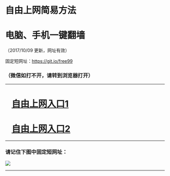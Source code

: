 ﻿# 自由上网简易方法

# 电脑、手机一键翻墙

（2017/10/09 更新，网址有效）

固定短网址：https://git.io/free99

### （微信如打不开，请转到浏览器打开）


***





# &nbsp;&nbsp; <a href="http://ft1605213859.fwq-tz-1001.info/fwqtz01.html?t=100900121837 " target="_blank">自由上网入口1</a>
# &nbsp;&nbsp; <a href="http://ft2571813582.fwq-tz-1002.info/fwqtz02.html?t=100900121530 " target="_blank">自由上网入口2</a>
***

### 请记住下图中固定短网址：

<img src="https://s3-us-west-2.amazonaws.com/fwq-1001/yjfq-20170905okok.png" /> 


***

